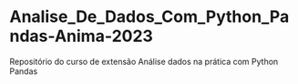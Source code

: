 # Analise_De_Dados_Com_Python_Pandas-Anima-2023
Repositório do curso de extensão Análise dados na prática com Python Pandas 
